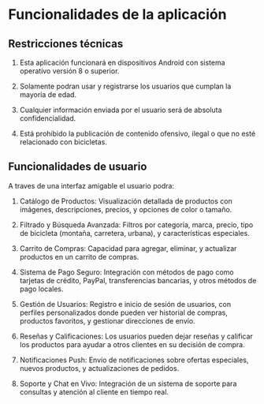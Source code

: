 # Funcionalidades de la aplicación

## Restricciones técnicas

1. Esta aplicación funcionará en dispositivos Android con sistema operativo versión 8 o superior.

2. Solamente podran usar y registrarse los usuarios que cumplan la mayoría de edad.

3. Cualquier información enviada por el usuario será de absoluta confidencialidad.

4. Está prohibido la publicación de contenido ofensivo, ilegal o que no esté relacionado con bicicletas.

## Funcionalidades de usuario

A traves de una interfaz amigable el usuario podra: 

1. Catálogo de Productos: Visualización detallada de productos con imágenes, descripciones, precios, y opciones de color o tamaño.

3. Filtrado y Búsqueda Avanzada: Filtros por categoría, marca, precio, tipo de bicicleta (montaña, carretera, urbana), y características especiales.
   
4. Carrito de Compras: Capacidad para agregar, eliminar, y actualizar productos en un carrito de compras.

5. Sistema de Pago Seguro: Integración con métodos de pago como tarjetas de crédito, PayPal, transferencias bancarias, y otros métodos de pago locales.

6. Gestión de Usuarios: Registro e inicio de sesión de usuarios, con perfiles personalizados donde pueden ver historial de compras, productos favoritos, y gestionar direcciones de envío.

7. Reseñas y Calificaciones: Los usuarios pueden dejar reseñas y calificar los productos para ayudar a otros clientes en su decisión de compra.

8. Notificaciones Push: Envío de notificaciones sobre ofertas especiales, nuevos productos, y actualizaciones de pedidos.

9. Soporte y Chat en Vivo: Integración de un sistema de soporte para consultas y atención al cliente en tiempo real. 



